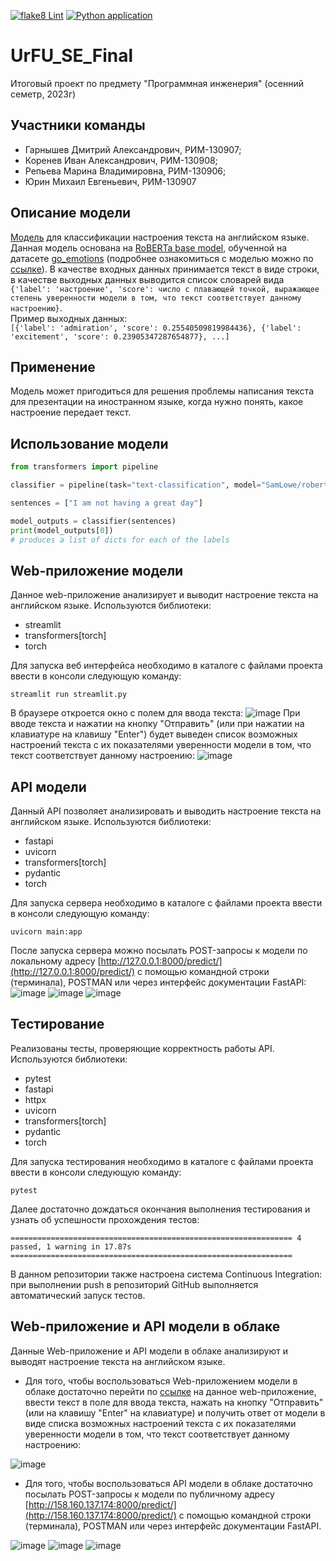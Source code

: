 [![flake8 Lint](https://github.com/dimagarn/PE_Final/actions/workflows/flake8-Lint.yml/badge.svg)](https://github.com/dimagarn/PE_Final/actions/workflows/flake8-Lint.yml)
[![Python application](https://github.com/dimagarn/PE_Final/actions/workflows/python-app.yml/badge.svg)](https://github.com/dimagarn/PE_Final/actions/workflows/python-app.yml)
# UrFU_SE_Final
Итоговый проект по предмету "Программная инженерия" (осенний семетр, 2023г)
## Участники команды
- Гарнышев Дмитрий Александрович, РИМ-130907;
- Коренев Иван Александрович, РИМ-130908;
- Репьева Марина Владимировна, РИМ-130906;
- Юрин Михаил Евгеньевич, РИМ-130907
## Описание модели
[Модель](https://huggingface.co/SamLowe/roberta-base-go_emotions) для классификации настроения текста на английском языке. Данная модель основана на [RoBERTa base model](https://huggingface.co/roberta-base), обученной на датасете [go_emotions](https://huggingface.co/datasets/go_emotions) 
(подробнее ознакомиться с моделью можно по [ссылке](https://huggingface.co/SamLowe/roberta-base-go_emotions)). В качестве входных данных принимается текст в виде строки, в качестве выходных данных выводится список словарей вида  
```{'label': 'настроение', 'score': число с плавающей точкой, выражающее степень уверенности модели в том, что текст соответствует данному настроению}```.  
Пример выходных данных:  
```[{'label': 'admiration', 'score': 0.25540509819984436}, {'label': 'excitement', 'score': 0.23905347287654877}, ...]```
## Применение
Модель может пригодиться для решения проблемы написания текста для презентации на иностранном языке, когда нужно понять, какое настроение передает текст.
## Использование модели
```python
from transformers import pipeline

classifier = pipeline(task="text-classification", model="SamLowe/roberta-base-go_emotions", top_k=None)

sentences = ["I am not having a great day"]

model_outputs = classifier(sentences)
print(model_outputs[0])
# produces a list of dicts for each of the labels
```
## Web-приложение модели
Данное web-приложение анализирует и выводит настроение текста на английском языке. Используются библиотеки:  
- streamlit
- transformers[torch]
- torch

Для запуска веб интерфейса необходимо в каталоге с файлами проекта ввести в консоли следующую команду:
``` 
streamlit run streamlit.py
```  
В браузере откроется окно с полем для ввода текста: 
![image](https://github.com/dimagarn/PE_Final/assets/136446022/24907d24-030c-47ad-b70d-1680d776deaa)
При вводе текста и нажатии на кнопку "Отправить" (или при нажатии на клавиатуре на клавишу "Enter") будет выведен список возможных настроений текста с их показателями уверенности модели в том, что текст соответствует данному настроению:
![image](https://github.com/dimagarn/PE_Final/assets/136446022/228c1c35-902b-4683-8b5b-671d87247845)
## API модели
Данный API позволяет анализировать и выводить настроение текста на английском языке. Используются библиотеки:
- fastapi
- uvicorn
- transformers[torch]
- pydantic
- torch

Для запуска сервера необходимо в каталоге с файлами проекта ввести в консоли следующую команду:
```
uvicorn main:app
```  
После запуска сервера можно посылать POST-запросы к модели по локальному адресу [http://127.0.0.1:8000/predict/](http://127.0.0.1:8000/predict/) с помощью командной строки (терминала), POSTMAN или через интерфейс документации FastAPI:
![image](https://github.com/dimagarn/PE_Final/assets/136446022/4b37bfae-bce4-449b-bec3-7e24c1c31c46)
![image](https://github.com/dimagarn/PE_Final/assets/136446022/3970625e-1324-4bc7-b857-543a9d45c5b8)
![image](https://github.com/dimagarn/PE_Final/assets/136446022/7ce65ed6-cd5f-4bfb-b248-ba40bfff0688)
## Тестирование
Реализованы тесты, проверяющие корректность работы API. Используются библиотеки:
- pytest
- fastapi
- httpx
- uvicorn
- transformers[torch]
- pydantic
- torch

Для запуска тестирования необходимо в каталоге с файлами проекта ввести в консоли следующую команду:
```
pytest
```
Далее достаточно дождаться окончания выполнения тестирования и узнать об успешности прохождения тестов:
```
=============================================================== 4 passed, 1 warning in 17.87s ===============================================================
```
В данном репозитории также настроена система Continuous Integration: при выполнении push в репозиторий GitHub выполняется автоматический запуск тестов.
## Web-приложение и API модели в облаке
Данные Web-приложение и API модели в облаке анализируют и выводят настроение текста на английском языке.  
- Для того, чтобы воспользоваться Web-приложением модели в облаке достаточно перейти по [ссылке](https://pefinalgit-ak4fqhbnmwfjm2hjtgb7vr.streamlit.app/) на данное web-приложение, ввести текст в поле для ввода текста, нажать на кнопку "Отправить"
  (или на клавишу "Enter" на клавиатуре) и получить ответ от модели в виде списка возможных настроений текста с их показателями уверенности модели в том, что текст соответствует данному настроению:

![image](https://github.com/dimagarn/PE_Final/assets/136446022/6f2b0f88-7b81-49d2-8e9e-da88016bf10d)

- Для того, чтобы воспользоваться API модели в облаке достаточно посылать POST-запросы к модели по публичному адресу [http://158.160.137.174:8000/predict/](http://158.160.137.174:8000/predict/) с помощью командной строки (терминала), POSTMAN или через интерфейс документации FastAPI.

![image](https://github.com/dimagarn/PE_Final/assets/136446022/f0f4db35-418f-4ef0-b906-8fdeaf451f3c)
![image](https://github.com/dimagarn/PE_Final/assets/136446022/cacc079d-e53a-4540-8372-5ae4238cb938)
![image](https://github.com/dimagarn/PE_Final/assets/136446022/a0627a03-6eb5-430e-9066-ca905f6441d7)
